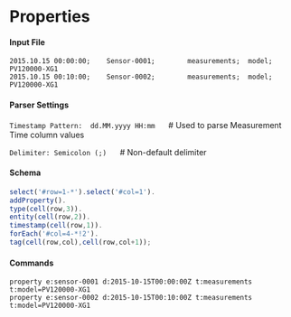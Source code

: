 # Properties

#### Input File

```csv
2015.10.15 00:00:00;    Sensor-0001;        measurements;  model; PV120000-XG1
2015.10.15 00:10:00;    Sensor-0002;        measurements;  model; PV120000-XG1
```

#### Parser Settings

`Timestamp Pattern:  dd.MM.yyyy HH:mm`      # Used to parse Measurement Time column values

`Delimiter: Semicolon (;)`      # Non-default delimiter

#### Schema

```javascript
select('#row=1-*').select('#col=1').
addProperty().
type(cell(row,3)).
entity(cell(row,2)).
timestamp(cell(row,1)).
forEach('#col=4-*!2').
tag(cell(row,col),cell(row,col+1));
```

#### Commands

```ls
property e:sensor-0001 d:2015-10-15T00:00:00Z t:measurements t:model=PV120000-XG1
property e:sensor-0002 d:2015-10-15T00:10:00Z t:measurements t:model=PV120000-XG1
```

